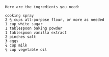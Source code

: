     Here are the ingredients you need:
    
    cooking spray
    2 ⅔ cups all-purpose flour, or more as needed
    1 cup white sugar
    1 tablespoon baking powder
    1 tablespoon vanilla extract
    2 pinches salt
    3 eggs
    ¾ cup milk
    ¾ cup vegetable oil 
